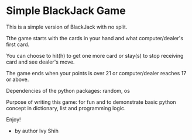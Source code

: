 Simple BlackJack Game
=====================

This is a simple version of BlackJack with no split.

Tthe game starts with the cards in your hand and what computer/dealer's first card.

You can choose to hit(h) to get one more card or stay(s) to stop receiving card and see dealer's move.

The game ends when your points is over 21 or computer/dealer reaches 17 or above.


Dependencies of the python packages: random, os

Purpose of writing this game:  for fun and to demonstrate basic python concept in dictionary, list and programming logic.

Enjoy!

- by author Ivy Shih
